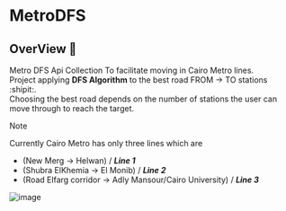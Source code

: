 # MetroDFS

## OverView 🚀

Metro DFS Api Collection To facilitate moving in Cairo Metro lines.<br>
Project applying **DFS Algorithm** to the best road  FROM -> TO  stations :shipit:.<br>
Choosing the best road depends on the number of stations the user can move through to reach the target.<br>

> [!NOTE]
> Currently Cairo Metro has only three lines which are
>  - (New Merg -> Helwan) / **_Line 1_**
>  -  (Shubra ElKhemia -> El Monib) / **_Line 2_**
>  - (Road Elfarg corridor -> Adly Mansour/Cairo University) / **_Line 3_**

![image](https://github.com/user-attachments/assets/c1ded983-2ab2-46b2-b873-e83caccc1071)
